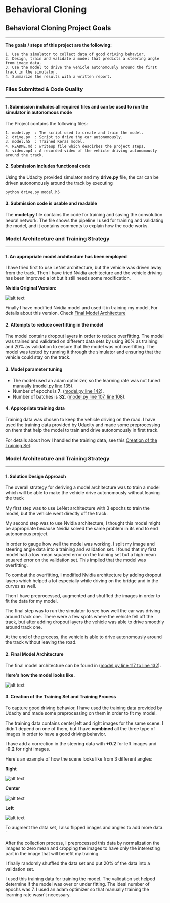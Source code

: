 # **Behavioral Cloning**

## Behavioral Cloning Project Goals
-------------------------------------------------------------

**The goals / steps of this project are the following:**

	1. Use the simulator to collect data of good driving behavior.
	2. Design, train and validate a model that predicts a steering angle from image data.
	3. Use the model to drive the vehicle autonomously around the first track in the simulator.
	4. Summarize the results with a written report.


[//]: # (Image References)

[image1]: ./examples/1.nvidia_model.jpg
[image2]: ./examples/2.modified_nvidia_model.jpg
[image3]: ./examples/3.right_2016_12_01_13_45_56_283.jpg
[image4]: ./examples/4.center_2016_12_01_13_45_56_283.jpg
[image5]: ./examples/5.left_2016_12_01_13_45_56_283.jpg

### Files Submitted & Code Quality
---------------------------------------------------
#### 1. Submission includes all required files and can be used to run the simulator in autonomous mode


The Project contains the following files:

	1. model.py  : The script used to create and train the model.
	2. drive.py  : Script to drive the car autonomously.
	3. model.h5  : Trained Keras model.
	4. README.md : writeup file which descirbes the project steps.
	5. video.mp4 : A recorded video of the vehicle driving autonomously around the track.

#### 2. Submission includes functional code
Using the Udacity provided simulator and my **drive.py** file, the car can be driven autonomously around the track by executing 
```sh
python drive.py model.h5
```

#### 3. Submission code is usable and readable

The **model.py** file contains the code for training and saving the convolution neural network. The file shows the pipeline I used for training and validating the model, and it contains comments to explain how the code works.


### Model Architecture and Training Strategy
------------------------------------------------------------------
#### 1. An appropriate model architecture has been employed
I have tried first to use LeNet architecture, but the vehicle was driven away from the track.
Then I have tried Nvidia architecture and the vehicle driving has been improved a lot but it still needs some modification.

**Nvidia Original Version:**

![alt text][image1]


Finally I have modified Nvidia model and used it in training my model, For details about this version, Check [Final Model Architecture](#2-final-model-architecture) 

#### 2. Attempts to reduce overfitting in the model

The model contains dropout layers in order to reduce overfitting.
The model was trained and validated on different data sets by using 80% as training and 20% as validation to ensure that the model was not overfitting. 
The model was tested by running it through the simulator and ensuring that the vehicle could stay on the track.

#### 3. Model parameter tuning

* The model used an adam optimizer, so the learning rate was not tuned manually ([model.py line 135](model.py#L135)).
* Number of epochs is **7**. ([model.py line 142](model.py#L142)).
* Number of batches is **32**. ([model.py line 107, line 108](model.py#L107-L108)).

#### 4. Appropriate training data

Training data was chosen to keep the vehicle driving on the road. I have used the training data provided by Udacity and made some preprocessing on them that help the model to train and drive autonomously in first track.

For details about how I handled the training data, see this [Creation of the Training Set](#3-creation-of-the-training-set-and-training-process).


### Model Architecture and Training Strategy
------------------------------------------------------------------
#### 1. Solution Design Approach

The overall strategy for deriving a model architecture was to train a model which will be able to make the vehicle drive autonomously without leaving the track

My first step was to use LeNet architecture with 3 epochs to train the model, but the vehicle went directly off the track.

My second step was to use Nvidia architecture, I thought this model might be appropriate because Nvidia solved the same problem in its end to end autonomous project.

In order to gauge how well the model was working, I split my image and steering angle data into a training and validation set. I found that my first model had a low mean squared error on the training set but a high mean squared error on the validation set. This implied that the model was overfitting. 

To combat the overfitting, I modified Nvidia architecture by adding dropout layers which helped a lot especially while driving on the bridge and in the curves as well.

Then I have preprocessed, augmented and shuffled the images in order to fit the data for my model.

The final step was to run the simulator to see how well the car was driving around track one. There were a few spots where the vehicle fell off the track, but after adding dropout layers the vehicle was able to drive smoothly around track one.

At the end of the process, the vehicle is able to drive autonomously around the track without leaving the road.

#### 2. Final Model Architecture

The final model architecture can be found in ([model.py line 117 to line 132](model.py#L117-L132)).

**Here's how the model looks like.**

![alt text][image2]

#### 3. Creation of the Training Set and Training Process

To capture good driving behavior, I have used the training data provided by Udacity and made some preprocessing on them in order to fit my model.

The training data contains center,left and right images for the same scene. I didn't depend on one of them, but I have **combined** all the three type of images in order to have a good driving behavior.

I have add a correction in the steering data with **+0.2** for left images and **-0.2** for right images.

Here's an example of how the scene looks like from 3 different angles:

**Right**

![alt text][image3]

**Center**

![alt text][image4]

**Left**

![alt text][image5]

To augment the data set, I also flipped images and angles to add more data.	`

After the collection process, I preprocessed this data by normalization the images to zero mean and cropping the images to have only the interesting part in the image that will benefit my training.

I finally randomly shuffled the data set and put 20% of the data into a validation set. 

I used this training data for training the model. The validation set helped determine if the model was over or under fitting. The ideal number of epochs was 7. I used an adam optimizer so that manually training the learning rate wasn't necessary.
